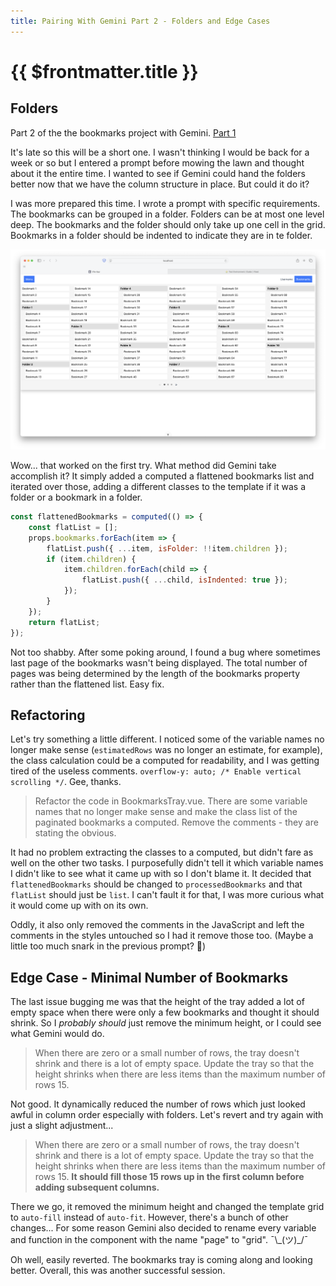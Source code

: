 ```yaml
---
title: Pairing With Gemini Part 2 - Folders and Edge Cases
---
```


# {{ $frontmatter.title }}

## Folders

Part 2 of the the bookmarks project with Gemini. [Part 1](/posts/posts/2025-07-12_Coding%20With%20Gemini.md)

It's late so this will be a short one. I wasn't thinking I would be back for a week or so but I entered a prompt before mowing the lawn and thought about it the entire time. I wanted to see if Gemini could hand the folders better now that we have the column structure in place. But could it do it?

I was more prepared this time. I wrote a prompt with specific requirements. The bookmarks can be grouped in a folder. Folders can be at most one level deep. The bookmarks and the folder should only take up one cell in the grid. Bookmarks in a folder should be indented to indicate they are in te folder.

![Bookmark Folders](/public/posts/gemini/folders_1.png)

Wow... that worked on the first try. What method did Gemini take accomplish it? It simply added a computed a flattened bookmarks list and iterated over those, adding a different classes to the template if it was a folder or a bookmark in a folder.

```js
const flattenedBookmarks = computed(() => {
    const flatList = [];
    props.bookmarks.forEach(item => {
        flatList.push({ ...item, isFolder: !!item.children });
        if (item.children) {
            item.children.forEach(child => {
                flatList.push({ ...child, isIndented: true });
            });
        }
    });
    return flatList;
});
```

Not too shabby. After some poking around, I found a bug where sometimes last page of the bookmarks wasn't being displayed. The total number of pages was being determined by the length of the bookmarks property rather than the flattened list. Easy fix.

## Refactoring

Let's try something a little different. I noticed some of the variable names no longer make sense (`estimatedRows` was no longer an estimate, for example), the class calculation could be a computed for readability, and I was getting tired of the useless comments. `overflow-y: auto; /* Enable vertical scrolling */`. Gee, thanks.

> Refactor the code in BookmarksTray.vue. There are some variable names that no longer make sense and make the class list of the paginated bookmarks a computed. Remove the comments - they are stating the obvious.

It had no problem extracting the classes to a computed, but didn't fare as well on the other two tasks. I purposefully didn't tell it which variable names I didn't like to see what it came up with so I don't blame it. It decided that `flattenedBookmarks` should be changed to `processedBookmarks` and that `flatList` should just be `list`. I can't fault it for that, I was more curious what it would come up with on its own.

Oddly, it also only removed the comments in the JavaScript and left the comments in the styles untouched so I had it remove those too. (Maybe a little too much snark in the previous prompt? 🤔)

## Edge Case - Minimal Number of Bookmarks

The last issue bugging me was that the height of the tray added a lot of empty space when there were only a few bookmarks and thought it should shrink. So I *probably should* just remove the minimum height, or I could see what Gemini would do.

> When there are zero or a small number of rows, the tray doesn't shrink and there is a lot of empty space. Update the tray so that the height shrinks when there are less items than the maximum number of rows 15.

Not good. It dynamically reduced the number of rows which just looked awful in column order especially with folders. Let's revert and try again with just a slight adjustment...

> When there are zero or a small number of rows, the tray doesn't shrink and there is a lot of empty space. Update the tray so that the height shrinks when there are less items than the maximum number of rows 15. **It should fill those 15 rows up in the first column before adding subsequent columns.**

There we go, it removed the minimum height and changed the template grid to `auto-fill` instead of `auto-fit`. However, there's a bunch of other changes... For some reason Gemini also decided to rename every variable and function in the component with the name "page" to "grid". ¯\\\_(ツ)\_/¯

Oh well, easily reverted. The bookmarks tray is coming along and looking better. Overall, this was another successful session.
